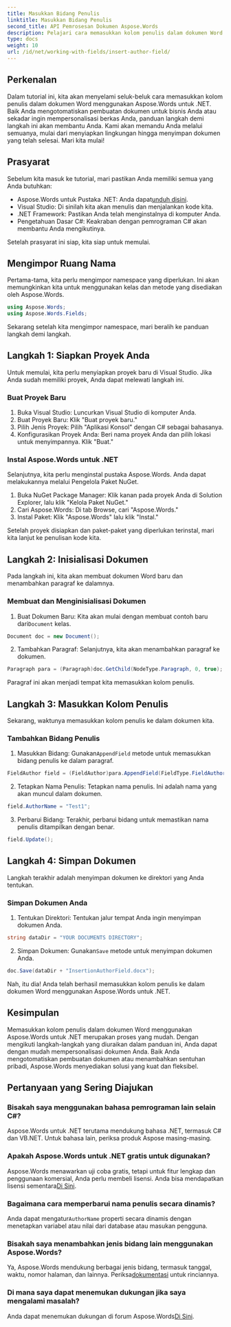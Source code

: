 ```yaml
---
title: Masukkan Bidang Penulis
linktitle: Masukkan Bidang Penulis
second_title: API Pemrosesan Dokumen Aspose.Words
description: Pelajari cara memasukkan kolom penulis dalam dokumen Word menggunakan Aspose.Words untuk .NET dengan panduan langkah demi langkah kami. Sempurna untuk mengotomatiskan pembuatan dokumen.
type: docs
weight: 10
url: /id/net/working-with-fields/insert-author-field/
---
```

## Perkenalan

Dalam tutorial ini, kita akan menyelami seluk-beluk cara memasukkan kolom penulis dalam dokumen Word menggunakan Aspose.Words untuk .NET. Baik Anda mengotomatiskan pembuatan dokumen untuk bisnis Anda atau sekadar ingin mempersonalisasi berkas Anda, panduan langkah demi langkah ini akan membantu Anda. Kami akan memandu Anda melalui semuanya, mulai dari menyiapkan lingkungan hingga menyimpan dokumen yang telah selesai. Mari kita mulai!

## Prasyarat

Sebelum kita masuk ke tutorial, mari pastikan Anda memiliki semua yang Anda butuhkan:

-  Aspose.Words untuk Pustaka .NET: Anda dapat[unduh disini](https://releases.aspose.com/words/net/).
- Visual Studio: Di sinilah kita akan menulis dan menjalankan kode kita.
- .NET Framework: Pastikan Anda telah menginstalnya di komputer Anda.
- Pengetahuan Dasar C#: Keakraban dengan pemrograman C# akan membantu Anda mengikutinya.

Setelah prasyarat ini siap, kita siap untuk memulai.

## Mengimpor Ruang Nama

Pertama-tama, kita perlu mengimpor namespace yang diperlukan. Ini akan memungkinkan kita untuk menggunakan kelas dan metode yang disediakan oleh Aspose.Words.

```csharp
using Aspose.Words;
using Aspose.Words.Fields;
```

Sekarang setelah kita mengimpor namespace, mari beralih ke panduan langkah demi langkah.

## Langkah 1: Siapkan Proyek Anda

Untuk memulai, kita perlu menyiapkan proyek baru di Visual Studio. Jika Anda sudah memiliki proyek, Anda dapat melewati langkah ini.

### Buat Proyek Baru

1. Buka Visual Studio: Luncurkan Visual Studio di komputer Anda.
2. Buat Proyek Baru: Klik "Buat proyek baru."
3. Pilih Jenis Proyek: Pilih "Aplikasi Konsol" dengan C# sebagai bahasanya.
4. Konfigurasikan Proyek Anda: Beri nama proyek Anda dan pilih lokasi untuk menyimpannya. Klik "Buat."

### Instal Aspose.Words untuk .NET

Selanjutnya, kita perlu menginstal pustaka Aspose.Words. Anda dapat melakukannya melalui Pengelola Paket NuGet.

1. Buka NuGet Package Manager: Klik kanan pada proyek Anda di Solution Explorer, lalu klik "Kelola Paket NuGet."
2. Cari Aspose.Words: Di tab Browse, cari "Aspose.Words."
3. Instal Paket: Klik "Aspose.Words" lalu klik "Instal."

Setelah proyek disiapkan dan paket-paket yang diperlukan terinstal, mari kita lanjut ke penulisan kode kita.

## Langkah 2: Inisialisasi Dokumen

Pada langkah ini, kita akan membuat dokumen Word baru dan menambahkan paragraf ke dalamnya.

### Membuat dan Menginisialisasi Dokumen

1.  Buat Dokumen Baru: Kita akan mulai dengan membuat contoh baru dari`Document` kelas.

```csharp
Document doc = new Document();
```

2. Tambahkan Paragraf: Selanjutnya, kita akan menambahkan paragraf ke dokumen.

```csharp
Paragraph para = (Paragraph)doc.GetChild(NodeType.Paragraph, 0, true);
```

Paragraf ini akan menjadi tempat kita memasukkan kolom penulis.

## Langkah 3: Masukkan Kolom Penulis

Sekarang, waktunya memasukkan kolom penulis ke dalam dokumen kita.

### Tambahkan Bidang Penulis

1.  Masukkan Bidang: Gunakan`AppendField` metode untuk memasukkan bidang penulis ke dalam paragraf.

```csharp
FieldAuthor field = (FieldAuthor)para.AppendField(FieldType.FieldAuthor, false);
```

2. Tetapkan Nama Penulis: Tetapkan nama penulis. Ini adalah nama yang akan muncul dalam dokumen.

```csharp
field.AuthorName = "Test1";
```

3. Perbarui Bidang: Terakhir, perbarui bidang untuk memastikan nama penulis ditampilkan dengan benar.

```csharp
field.Update();
```

## Langkah 4: Simpan Dokumen

Langkah terakhir adalah menyimpan dokumen ke direktori yang Anda tentukan.

### Simpan Dokumen Anda

1. Tentukan Direktori: Tentukan jalur tempat Anda ingin menyimpan dokumen Anda.

```csharp
string dataDir = "YOUR DOCUMENTS DIRECTORY";
```

2.  Simpan Dokumen: Gunakan`Save` metode untuk menyimpan dokumen Anda.

```csharp
doc.Save(dataDir + "InsertionAuthorField.docx");
```

Nah, itu dia! Anda telah berhasil memasukkan kolom penulis ke dalam dokumen Word menggunakan Aspose.Words untuk .NET.

## Kesimpulan

Memasukkan kolom penulis dalam dokumen Word menggunakan Aspose.Words untuk .NET merupakan proses yang mudah. Dengan mengikuti langkah-langkah yang diuraikan dalam panduan ini, Anda dapat dengan mudah mempersonalisasi dokumen Anda. Baik Anda mengotomatiskan pembuatan dokumen atau menambahkan sentuhan pribadi, Aspose.Words menyediakan solusi yang kuat dan fleksibel.

## Pertanyaan yang Sering Diajukan

### Bisakah saya menggunakan bahasa pemrograman lain selain C#?

Aspose.Words untuk .NET terutama mendukung bahasa .NET, termasuk C# dan VB.NET. Untuk bahasa lain, periksa produk Aspose masing-masing.

### Apakah Aspose.Words untuk .NET gratis untuk digunakan?

Aspose.Words menawarkan uji coba gratis, tetapi untuk fitur lengkap dan penggunaan komersial, Anda perlu membeli lisensi. Anda bisa mendapatkan lisensi sementara[Di Sini](https://purchase.aspose.com/temporary-license/).

### Bagaimana cara memperbarui nama penulis secara dinamis?

 Anda dapat mengatur`AuthorName` properti secara dinamis dengan menetapkan variabel atau nilai dari database atau masukan pengguna.

### Bisakah saya menambahkan jenis bidang lain menggunakan Aspose.Words?

 Ya, Aspose.Words mendukung berbagai jenis bidang, termasuk tanggal, waktu, nomor halaman, dan lainnya. Periksa[dokumentasi](https://reference.aspose.com/words/net/) untuk rinciannya.

### Di mana saya dapat menemukan dukungan jika saya mengalami masalah?

 Anda dapat menemukan dukungan di forum Aspose.Words[Di Sini](https://forum.aspose.com/c/words/8).